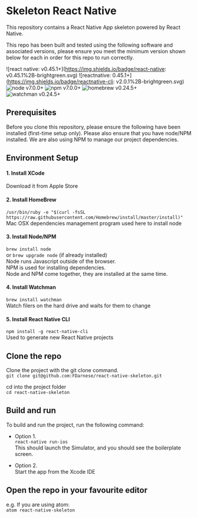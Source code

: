 # Skeleton React Native

This repository contains a React Native App skeleton powered by React Native.

This repo has been built and tested using the following software and associated
versions, please ensure you meet the minimum version shown below for each in
order for this repo to run correctly.

![react native: v0.45.1+](https://img.shields.io/badge/react-native: v0.45.1%2B-brightgreen.svg) ![reactnative: 0.45.1+](https://img.shields.io/badge/reactnative-cli: v2.0.1%2B-brightgreen.svg) ![node v7.0.0+](https://img.shields.io/badge/node-v8.1.3%2B-brightgreen.svg) ![npm v7.0.0+](https://img.shields.io/badge/npm-v5.0.3%2B-brightgreen.svg) ![homebrew v0.24.5+](https://img.shields.io/badge/homebrew-v1.2.4%2B-brightgreen.svg) ![watchman v0.24.5+](https://img.shields.io/badge/watchman-v4.7.0%2B-brightgreen.svg)


## Prerequisites

Before you clone this repository, please ensure the following have been installed
(first-time setup only). Please also ensure that you have node/NPM installed.
We are also using NPM to manage our project dependencies.

## Environment Setup

#### 1. Install XCode<br>
Download it from Apple Store

#### 2. Install HomeBrew<br>
`/usr/bin/ruby -e "$(curl -fsSL https://raw.githubusercontent.com/Homebrew/install/master/install)"`<br>
Mac OSX dependencies management program used here to install node

#### 3. Install Node/NPM<br>
`brew install node`  
or  `brew upgrade node` (if already installed)<br>
Node runs Javascript outside of the browser.<br>
NPM is used for installing dependencies.<br>
Node and NPM come together, they are installed at the same time.

#### 4. Install Watchman<br>
`brew install watchman`<br>
Watch filers on the hard drive and waits for them to change

#### 5. Install React Native CLI<br>
`npm install -g react-native-cli`<br>
Used to generate new React Native projects

## Clone the repo
Clone the project with the git clone command.<br>
`git clone git@github.com:FDarnese/react-native-skeleton.git`<br>

cd into the project folder<br>
`cd react-native-skeleton`

## Build and run
To build and run the project, run the following command:
* Option 1.<br>
`react-native run-ios`<br>
This should launch the Simulator, and you should see the boilerplate screen.

* Option 2.<br>
Start the app from the Xcode IDE

## Open the repo in your favourite editor
e.g. If you are using atom:<br>
`atom react-native-skeleton`
